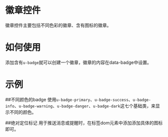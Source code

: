 # 徽章控件

徽章控件主要包括不同色彩的徽章、含有图标的徽章。

# 如何使用

添加含有`u-badge`就可以创建一个徽章，徽章的内容在data-badge中设置。

# 示例


##不同颜色的badge
使用`u-badge-primary`、`u-badge-success`、`u-badge-info`、`u-badge-warning`、`u-badge-danger`、`u-badge-dark`这七个基础类，来显示不同的颜色。
<div class="example-content ex-hide"><style>.demo .u-badge{
    display: inline-block;
}
</style></div>
<div class="example-content"><label class="u-badge u-badge-primary" data-badge="1">
</label>
<label class="u-badge u-badge-success" data-badge="1">
</label>
<label class="u-badge u-badge-info" data-badge="1">
</label>
<label class="u-badge u-badge-warning" data-badge="1">
</label>
<label class="u-badge u-badge-danger" data-badge="1">
</label>
<label class="u-badge u-badge-dark" data-badge="1">
</label></div>

##绝对定位标记
用于推送消息或提醒时，在标签dom元素中添加添加具体的图标即可。
<div class="example-content ex-hide"><style>.demo .u-badge{
    display: inline-block;
}
</style></div>
<div class="example-content"><div class="u-badge w-20 m" data-badge="1">
    <i class="uf uf-bellmusicaltool"></i>
</div>
<div class="u-badge u-badge-no-background w-20 m" data-badge="1">
    <i class="uf uf-bellmusicaltool"></i>
</div></div>

